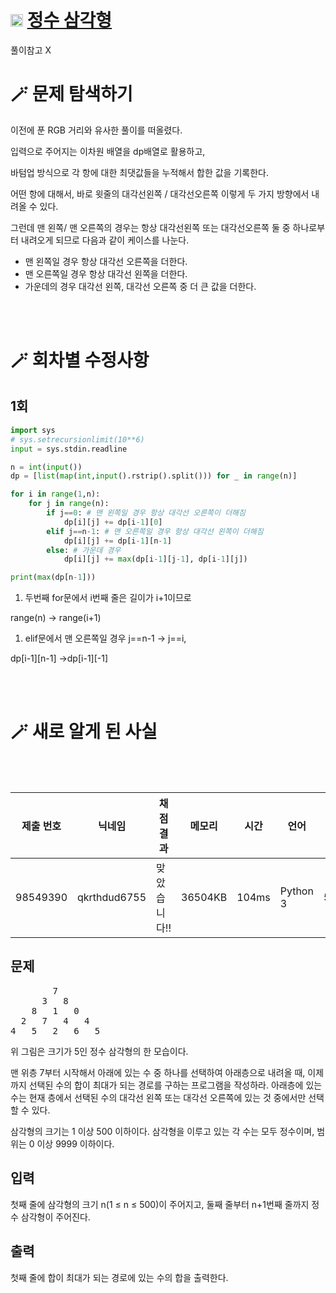 # <img width="20px"  src="https://d2gd6pc034wcta.cloudfront.net/tier/10.svg" class="solvedac-tier"> [정수 삼각형](https://www.acmicpc.net/problem/1932) 

풀이참고 X

# 🪄 문제 탐색하기

이전에 푼 RGB 거리와 유사한 풀이를 떠올렸다.

입력으로 주어지는 이차원 배열을 dp배열로 활용하고,

바텀업 방식으로 각 항에 대한 최댓값들을 누적해서 합한 값을 기록한다.

어떤 항에 대해서, 바로 윗줄의 대각선왼쪽 / 대각선오른쪽 이렇게 두 가지 방향에서 내려올 수 있다.

그런데 맨 왼쪽/ 맨 오른쪽의 경우는 항상 대각선왼쪽 또는 대각선오른쪽  둘 중 하나로부터 내려오게 되므로 다음과 같이 케이스를 나눈다.

- 맨 왼쪽일 경우 항상 대각선 오른쪽을 더한다.
- 맨 오른쪽일 경우 항상 대각선 왼쪽을 더한다.
- 가운데의 경우 대각선 왼쪽, 대각선 오른쪽 중 더 큰 값을  더한다.

<br>

<br>

# 🪄 회차별 수정사항

## 1회

```python
import sys
# sys.setrecursionlimit(10**6)
input = sys.stdin.readline

n = int(input())
dp = [list(map(int,input().rstrip().split())) for _ in range(n)]

for i in range(1,n):
    for j in range(n):
        if j==0: # 맨 왼쪽일 경우 항상 대각선 오른쪽이 더해짐
            dp[i][j] += dp[i-1][0]
        elif j==n-1: # 맨 오른쪽일 경우 항상 대각선 왼쪽이 더해짐
            dp[i][j] += dp[i-1][n-1]
        else: # 가운데 경우
            dp[i][j] += max(dp[i-1][j-1], dp[i-1][j])

print(max(dp[n-1]))
```

1. 두번째 for문에서 i번째 줄은 길이가 i+1이므로

range(n) → range(i+1)

1. elif문에서 맨 오른쪽일 경우 j==n-1 →  j==i,

dp[i-1][n-1] →dp[i-1][-1]

<br>

<br>

# 🪄 새로 알게 된 사실

<br>

<br>










| 제출 번호 | 닉네임 | 채점 결과 | 메모리 | 시간 | 언어 | 코드 길이 |
|---|---|---|---|---|---|---|
|98549390|qkrthdud6755|맞았습니다!! |36504KB|104ms|Python 3|539B|

## 문제
<pre>        7
      3   8
    8   1   0
  2   7   4   4
4   5   2   6   5</pre>

<p>위 그림은 크기가 5인 정수 삼각형의 한 모습이다.</p>

<p>맨 위층 7부터 시작해서 아래에 있는 수 중 하나를 선택하여 아래층으로 내려올 때, 이제까지 선택된 수의 합이 최대가 되는 경로를 구하는 프로그램을 작성하라. 아래층에 있는 수는 현재 층에서 선택된 수의 대각선 왼쪽 또는 대각선 오른쪽에 있는 것 중에서만 선택할 수 있다.</p>

<p>삼각형의 크기는 1 이상 500 이하이다. 삼각형을 이루고 있는 각 수는 모두 정수이며, 범위는 0 이상 9999 이하이다.</p>

## 입력
<p>첫째 줄에 삼각형의 크기 n(1 ≤ n ≤ 500)이 주어지고, 둘째 줄부터 n+1번째 줄까지 정수 삼각형이 주어진다.</p>

## 출력
<p>첫째 줄에 합이 최대가 되는 경로에 있는 수의 합을 출력한다.</p>


